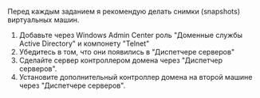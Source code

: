 Перед каждым заданием я рекомендую делать снимки (snapshots) виртуальных машин.
1. Добавьте через Windows Admin Center роль "Доменные службы Active Directory" и компонету "Telnet"
2. Убедитесь в том, что они появились в "Диспетчере серверов"
3. Сделайте сервер контроллером домена через "Диспетчер серверов".
4. Установите дополнительный контроллер домена на второй машине через "Диспетчере серверов".